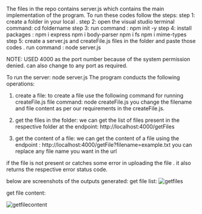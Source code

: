 The files in the repo contains server.js which contains the main implementation of the program.
To run these codes follow the steps:
step 1: create a folder in your local .
step 2: open the visual studio terminal
        command: cd foldername
step 3: run command : npm init -y
step 4: install packages :
        npm i express
        npm i body-parser
        npm i fs
        npm i mime-types
step 5: create a server.js and createFile.js files in the folder and paste those codes .
run command : node server.js

NOTE: USED 4000 as the port number because of the system permission denied. can also change to any port as required.

To run the server:  node server.js
The program conducts the following operations:
1) create a file:
    to create a file use the following command for running createFile.js file
command: node createFile.js
you change the filename and file content as per our requirements in the createFile.js.

2) get the files in the folder:
  we can get the list of files present in the respective folder at the endpoint: http://localhost:4000/getFiles

3) get the content of a file:
  we can get the content of a file using the endpoint :  http://localhost:4000/getFile?filename=example.txt
  you can replace any file name you want in the url

if the file is not present or catches some error in uploading the file . it also returns the respective error status code.

below are screenshots of the outputs generated:
get file list:
![getfiles](https://github.com/slvvprasad/safertek_exam/assets/138364981/35158379-ea40-4f11-98f2-6dc7a0917bdb)

get file content:

![getfilecontent](https://github.com/slvvprasad/safertek_exam/assets/138364981/a706a2c2-beb7-45c0-a6a1-cd2070bce95f)

